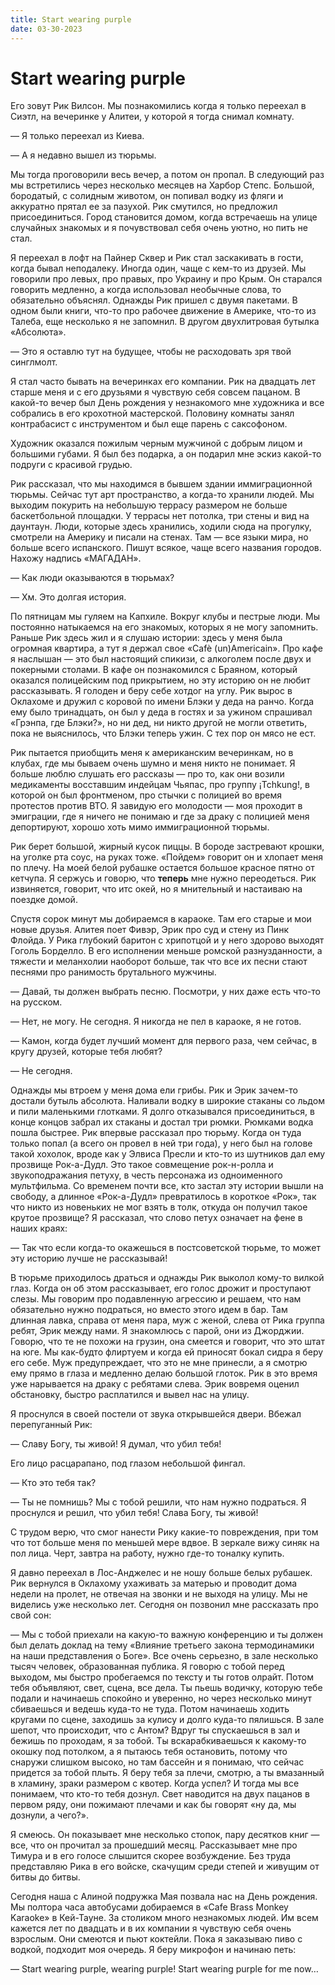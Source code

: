 ```yaml
---
title: Start wearing purple
date: 03-30-2023
---
```


# Start wearing purple

Его зовут Рик Вилсон. Мы познакомились когда я только переехал в Сиэтл, на вечеринке у Алитеи, у которой я тогда снимал комнату.

— Я только переехал из Киева.

— А я недавно вышел из тюрьмы.

Мы тогда проговорили весь вечер, а потом он пропал. В следующий раз мы встретились через несколько месяцев на Харбор Степс. Большой, бородатый, с солидным животом, он попивал водку из фляги и аккуратно прятал ее за пазухой. Рик смутился, но предложил присоединиться. Город становится домом, когда встречаешь на улице случайных знакомых и я почувствовал себя очень уютно, но пить не стал.

Я переехал в лофт на Пайнер Сквер и Рик стал заскакивать в гости, когда бывал неподалеку. Иногда один, чаще с кем-то из друзей. Мы говорили про левых, про правых, про Украину и про Крым. Он старался говорить медленно, а когда использовал необычные слова, то обязательно объяснял. Однажды Рик пришел с двумя пакетами. В одном были книги, что-то про рабочее движение в Америке, что-то из Талеба, еще несколько я не запомнил. В другом двухлитровая бутылка «Абсолюта».

— Это я оставлю тут на будущее, чтобы не расходовать зря твой синглмолт.

Я стал часто бывать на вечеринках его компании. Рик на двадцать лет старше меня и с его друзьями я чувствую себя совсем пацаном. В какой-то вечер был День рождения у незнакомого мне художника и все собрались в его крохотной мастерской. Половину комнаты занял контрабасист с инструментом и был еще парень с саксофоном. 

Художник оказался пожилым черным мужчиной с добрым лицом и большими губами. Я был без подарка, а он подарил мне эскиз какой-то подруги с красивой грудью.

Рик рассказал, что мы находимся в бывшем здании иммиграционной тюрьмы. Сейчас тут арт пространство, а когда-то хранили людей. Мы выходим покурить на небольшую террасу размером не больше баскетбольной площадки. У террасы нет потолка, три стены и вид на даунтаун. Люди, которые здесь хранились, ходили сюда на прогулку, смотрели на Америку и писали на стенах. Там — все языки мира, но больше всего испанского. Пишут всякое, чаще всего названия городов. Нахожу надпись «МАГАДАН».

— Как люди оказываются в тюрьмах?

— Хм. Это долгая история.

По пятницам мы гуляем на Капхиле. Вокруг клубы и пестрые люди. Мы постоянно натыкаемся на его знакомых, которых я не могу запомнить. Раньше Рик здесь жил и я слушаю истории: здесь у меня была огромная квартира, а тут я держал свое «Cafè (un)Americain». Про кафе я наслышан — это был настоящий спикизи, с алкоголем после двух и покерными столами. В кафе он познакомился с Браяном, который оказался полицейским под прикрытием, но эту историю он не любит рассказывать. Я голоден и беру себе хотдог на углу. Рик вырос в Оклахоме и дружил с коровой по имени Блэки у деда на ранчо. Когда ему было тринадцать, он был у деда в гостях и за ужином спрашивал «Грэнпа, где Блэки?», но ни дед, ни никто другой не могли ответить, пока не выяснилось, что Блэки теперь ужин. С тех пор он мясо не ест.

Рик пытается приобщить меня к американским вечеринкам, но в клубах, где мы бываем очень шумно и меня никто не понимает. Я больше люблю слушать его рассказы — про то, как они возили медикаменты восставшим индейцам Чьяпас, про группу ¡Tchkung!, в которой он был фронтменом, про стычки с полицией во время протестов против ВТО. Я завидую его молодости — моя проходит в эмиграции, где я ничего не понимаю и где за драку с полицией меня депортируют, хорошо хоть мимо иммиграционной тюрьмы.

Рик берет большой, жирный кусок пиццы. В бороде застревают крошки, на уголке рта соус, на руках тоже. «Пойдем» говорит он и хлопает меня по плечу. На моей белой рубашке остается большое красное пятно от кетчупа. Я сержусь и говорю, что **теперь** мне нужно переодеться. Рик извиняется, говорит, что итс окей, но я мнительный и настаиваю на поездке домой.

Спустя сорок минут мы добираемся в караоке. Там его старые и мои новые друзья. Алитея поет Фивэр, Эрик про суд и стену из Пинк Флойда. У Рика глубокий баритон с хрипотцой и у него здорово выходят Гоголь Борделло. В его исполнении меньше ромской разнузданности, а тяжести и меланхолии наоборот больше, так что все их песни стают песнями про ранимость брутального мужчины.

— Давай, ты должен выбрать песню. Посмотри, у них даже есть что-то на русском.

— Нет, не могу. Не сегодня. Я никогда не пел в караоке, я не готов.

— Камон, когда будет лучший момент для первого раза, чем сейчас, в кругу друзей, которые тебя любят?

— Не сегодня.

Однажды мы втроем у меня дома ели грибы. Рик и Эрик зачем-то достали бутыль абсолюта. Наливали водку в широкие стаканы со льдом и пили маленькими глотками. Я долго отказывался присоединиться, в конце концов забрал их стаканы и достал три рюмки. Рюмками водка пошла быстрее. Рик впервые рассказал про тюрьму. Когда он туда только попал (а всего он провел в ней три года), у него был на голове такой хохолок, вроде как у Элвиса Пресли и кто-то из шутников дал ему прозвище Рок-а-Дудл. Это такое совмещение рок-н-ролла и звукоподражания петуху, в честь персонажа из одноименного мультфильма. Со временем почти все, кто застал эту истории вышли на свободу, а длинное «Рок-а-Дудл» превратилось в короткое «Рок», так что никто из новеньких не мог взять в толк, откуда он получил такое крутое прозвище? Я рассказал, что слово петух означает на фене в наших краях:

— Так что если когда-то окажешься в постсоветской тюрьме, то может эту историю лучше не рассказывай!

В тюрьме приходилось драться и однажды Рик выколол кому-то вилкой глаз. Когда  он об этом рассказывает, его голос дрожит и проступают слезы. Мы говорим про подавленную агрессию и решаем, что нам обязательно нужно подраться, но вместо этого идем в бар. Там длинная лавка, справа от меня пара, муж с женой, слева от Рика группа ребят, Эрик между нами. Я знакомлюсь с парой, они из Джорджии. Говорю, что те не похожи на грузин, она смеется и говорит, что это штат на юге. Мы как-будто флиртуем и когда ей приносят бокал сидра я беру его себе. Муж предупреждает, что это не мне принесли, а я смотрю ему прямо в глаза и медленно делаю большой глоток. Рик в это время уже нарывается на драку с ребятами слева. Эрик вовремя оценил обстановку, быстро расплатился и вывел нас на улицу.

Я проснулся в своей постели от звука открывшейся двери. Вбежал перепуганный Рик:

— Славу Богу, ты живой! Я думал, что убил тебя!

Его лицо расцарапано, под глазом небольшой фингал.

— Кто это тебя так?

— Ты не помнишь? Мы с тобой решили, что нам нужно подраться. Я проснулся и решил, что убил тебя! Слава Богу, ты живой!

С трудом верю, что смог нанести Рику какие-то повреждения, при том что тот больше меня по меньшей мере вдвое. В зеркале вижу синяк на пол лица. Черт, завтра на работу, нужно где-то тоналку купить.

Я давно переехал в Лос-Анджелес и не ношу больше белых рубашек. Рик вернулся в Оклахому ухаживать за матерью и проводит дома недели на пролет, не отвечая на звонки и не выходя на улицу. Мы не виделись уже несколько лет. Сегодня он позвонил мне рассказать про свой сон:

— Мы с тобой приехали на какую-то важную конференцию и ты должен был делать доклад на тему «Влияние третьего закона термодинамики на наши представления о Боге». Все очень серьезно, в зале несколько тысяч человек, образованная публика. Я говорю с тобой перед выходом, мы быстро пробегаемся по тексту и ты готов олрайт. Потом тебя объявляют, свет, сцена, все дела. Ты пьешь водичку, которую тебе подали и начинаешь спокойно и уверенно, но через несколько минут сбиваешься и ведешь куда-то не туда. Потом начинаешь ходить кругами по сцене, заходишь за кулису и долго куда-то пялишься. В зале шепот, что происходит, что с Антом? Вдруг ты спускаешься в зал и бежишь по проходам, я за тобой. Ты вскарабкиваешься к какому-то окошку под потолком, а я пытаюсь тебя остановить, потому что снаружи слишком высоко, но там бассейн и я понимаю, что сейчас придется за тобой плыть. Я беру тебя за плечи, смотрю, а ты вмазанный в хламину, зраки размером с квотер. Когда успел? И тогда мы все понимаем, что кто-то тебя дознул. Свет наводится на двух пацанов в первом ряду, они пожимают плечами и как бы говорят «ну да, мы дознули, а чего?».

Я смеюсь. Он показывает мне несколько стопок, пару десятков книг — все, что он прочитал за прошедший месяц. Рассказывает мне про Тимура и в его голосе слышится скорее возбуждение. Без труда представляю Рика в его войске, скачущим среди степей и живущим от битвы до битвы.

Сегодня наша с Алиной подружка Мая позвала нас на День рождения. Мы полтора часа автобусами добираемся в «Cafe Brass Monkey Karaoke» в Кей-Тауне. За столиком много незнакомых людей. Им всем кажется лет по двадцать и в их компании я чувствую себя очень взрослым. Они смеются и пьют коктейли. Пока я заказываю пиво с водкой, подходит моя очередь. Я беру микрофон и начинаю петь:

— Start wearing purple, wearing purple! Start wearing purple for me now…
